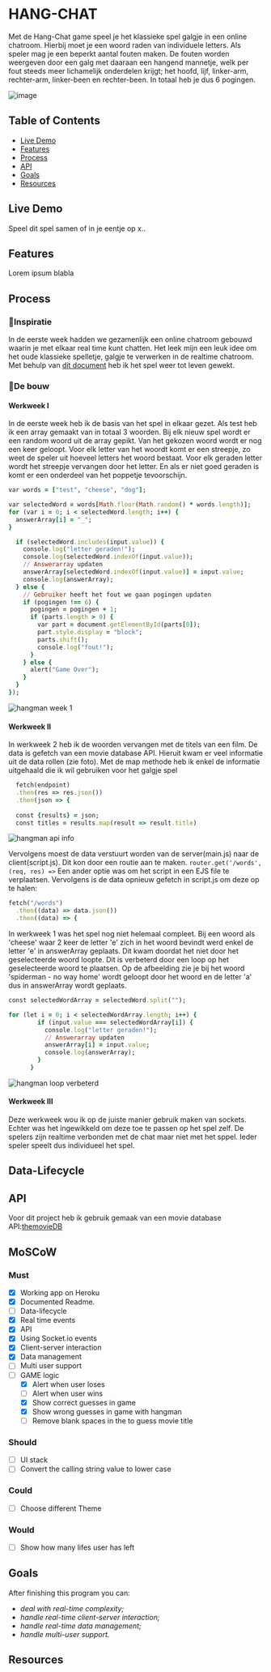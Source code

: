 # HANG-CHAT
Met de Hang-Chat game speel je het klassieke spel galgje in een online chatroom. Hierbij moet je een woord raden van individuele letters. Als speler mag je een beperkt aantal fouten maken. De fouten worden weergeven door een galg met daaraan een hangend mannetje, welk per fout steeds meer lichamelijk onderdelen krijgt; het hoofd, lijf, linker-arm, rechter-arm, linker-been en rechter-been. In totaal heb je dus 6 pogingen.

![image](https://user-images.githubusercontent.com/97689634/174070493-f11d78ac-5f5d-44d7-b257-268bfe702155.png)

## Table of Contents
- [Live Demo](#livedemo)
- [Features](#features)
- [Process](#process)
- [API](api)
- [Goals](#goals)
- [Resources](#resources)

## Live Demo
Speel dit spel samen of in je eentje op x..

## Features
Lorem ipsum blabla

## Process
### 🧠Inspiratie
In de eerste week hadden we gezamenlijk een online chatroom gebouwd waarin je met elkaar real time kunt chatten. Het leek mijn een leuk idee om het oude klassieke spelletje, galgje te verwerken in de realtime chatroom. Met behulp van [dit document](https://nostarch.com/download/JS4K_ch7.pdf) heb ik het spel weer tot leven gewekt. 
### :construction_worker:De bouw
#### Werkweek I
In de eerste week heb ik de basis van het spel in elkaar gezet. Als test heb ik een array gemaakt van in totaal 3 woorden. Bij elk nieuw spel wordt er een random woord uit de array gepikt. Van het gekozen woord wordt er nog een keer geloopt. Voor elk letter van het woordt komt er een streepje, zo weet de speler uit hoeveel letters het woord bestaat. Voor elk  geraden letter wordt het streepje vervangen door het letter. En als er niet goed geraden is komt er een onderdeel van het poppetje tevoorschijn. 
``` ruby
var words = ["test", "cheese", "dog"];

var selectedWord = words[Math.floor(Math.random() * words.length)];
for (var i = 0; i < selectedWord.length; i++) {
  answerArray[i] = "_";
}

  if (selectedWord.includes(input.value)) {
    console.log("letter geraden!");
    console.log(selectedWord.indexOf(input.value));
    // Answerarray updaten
    answerArray[selectedWord.indexOf(input.value)] = input.value;
    console.log(answerArray);
  } else {
    // Gebruiker heeft het fout we gaan pogingen updaten
    if (pogingen !== 6) {
      pogingen = pogingen + 1;
      if (parts.length > 0) {
        var part = document.getElementById(parts[0]);
        part.style.display = "block";
        parts.shift();
        console.log("fout!");
      }
    } else {
      alert("Game Over");
    }
  }
});
```
![hangman week 1](https://user-images.githubusercontent.com/97689634/174082663-f03e47da-92df-43a2-9601-c44958860727.png)

#### Werkweek II
In werkweek 2 heb ik de woorden vervangen met de titels van een film. De data is gefetch van een movie database API.
Hieruit kwam er veel informatie uit de data rollen (zie foto).
Met de map methode heb ik enkel de informatie uitgehaald die ik wil gebruiken voor het galgje spel
``` ruby
  fetch(endpoint)
  .then(res => res.json())
  .then(json => {
  
  const {results} = json;
  const titles = results.map(result => result.title)
  ```
  ![hangman api info](https://user-images.githubusercontent.com/97689634/174736531-82d44121-3931-44c4-b00b-22fec512ab7e.png)

Vervolgens moest de data verstuurt worden van de server(main.js) naar de client(script.js). Dit kon door een routie aan te maken. ```router.get('/words', (req, res) =>``` Een ander optie was om het script in een EJS file te verplaatsen. Vervolgens is de data opnieuw gefetch in script.js om deze op te halen:
``` ruby
fetch("/words")
  .then((data) => data.json())
  .then((data) => {
   ```
In werkweek 1 was het spel nog niet helemaal compleet. Bij een woord als 'cheese' waar 2 keer de letter 'e' zich in het woord bevindt werd enkel de letter 'e' in answerArray geplaats. Dit kwam doordat het niet door het geselecteerde woord loopte. Dit is verbeterd door een loop op het geselecteerde woord te plaatsen. Op de afbeelding zie je bij het woord 'spiderman - no way home' wordt geloopt door het woord en de letter 'a' dus in answerArray wordt geplaats.
``` ruby
const selectedWordArray = selectedWord.split("");

for (let i = 0; i < selectedWordArray.length; i++) {
        if (input.value === selectedWordArray[i]) {
          console.log("letter geraden!");
          // Answerarray updaten
          answerArray[i] = input.value;
          console.log(answerArray);
        }
      }
 ```
 ![hangman loop verbeterd](https://user-images.githubusercontent.com/97689634/174742342-124380d5-b34f-45c1-a4e8-68e90f82843e.png)

#### Werkweek III
Deze werkweek wou ik op de juiste manier gebruik maken van sockets. Echter was het ingewikkeld om deze toe te passen op het spel zelf.
De spelers zijn realtime verbonden met de chat maar niet met het sppel. Ieder speler speelt dus individueel het spel.
## Data-Lifecycle
## API
Voor dit project heb ik gebruik gemaak van een movie database API:[themovieDB](https://developers.themoviedb.org/3/getting-started/introduction)

## MoSCoW
### Must
- [x] Working app on Heroku
- [x] Documented Readme.
- [ ] Data-lifecycle
- [x] Real time events
- [x] API
- [x] Using Socket.io events
- [x] Client-server interaction
- [x] Data management
- [ ] Multi user support
- [ ] GAME logic 
     - [x] Alert when user loses
     - [ ] Alert when user wins
     - [x] Show correct guesses in game
     - [x] Show wrong guesses in game with hangman
     - [ ] Remove blank spaces in the to guess movie title
     
### Should
- [ ] UI stack
- [ ] Convert the calling string value to lower case

### Could
- [ ] Choose different Theme

### Would
- [ ] Show how many lifes user has left
 

## Goals
After finishing this program you can:
- _deal with real-time complexity;_
- _handle real-time client-server interaction;_
- _handle real-time data management;_
- _handle multi-user support._

## Resources
